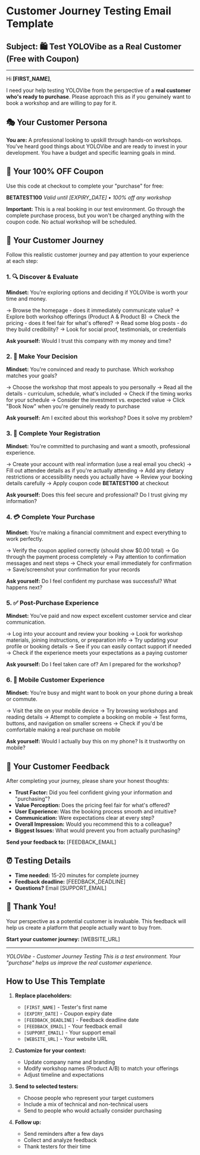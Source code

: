 # Customer Journey Testing Email Template

## Subject: 🛍️ Test YOLOVibe as a Real Customer (Free with Coupon)

---

Hi **[FIRST_NAME]**,

I need your help testing YOLOVibe from the perspective of a **real customer who's ready to purchase**. Please approach this as if you genuinely want to book a workshop and are willing to pay for it.

## 🎭 Your Customer Persona

**You are:** A professional looking to upskill through hands-on workshops. You've heard good things about YOLOVibe and are ready to invest in your development. You have a budget and specific learning goals in mind.

## 🎁 Your 100% OFF Coupon

Use this code at checkout to complete your "purchase" for free:

**BETATEST100**
*Valid until [EXPIRY_DATE] • 100% off any workshop*

**Important:** This is a real booking in our test environment. Go through the complete purchase process, but you won't be charged anything with the coupon code. No actual workshop will be scheduled.

## 🛒 Your Customer Journey

Follow this realistic customer journey and pay attention to your experience at each step:

### 1. 🔍 Discover & Evaluate
**Mindset:** You're exploring options and deciding if YOLOVibe is worth your time and money.

→ Browse the homepage - does it immediately communicate value?
→ Explore both workshop offerings (Product A & Product B)
→ Check the pricing - does it feel fair for what's offered?
→ Read some blog posts - do they build credibility?
→ Look for social proof, testimonials, or credentials

**Ask yourself:** Would I trust this company with my money and time?

### 2. 🤔 Make Your Decision
**Mindset:** You're convinced and ready to purchase. Which workshop matches your goals?

→ Choose the workshop that most appeals to you personally
→ Read all the details - curriculum, schedule, what's included
→ Check if the timing works for your schedule
→ Consider the investment vs. expected value
→ Click "Book Now" when you're genuinely ready to purchase

**Ask yourself:** Am I excited about this workshop? Does it solve my problem?

### 3. 📝 Complete Your Registration
**Mindset:** You're committed to purchasing and want a smooth, professional experience.

→ Create your account with real information (use a real email you check)
→ Fill out attendee details as if you're actually attending
→ Add any dietary restrictions or accessibility needs you actually have
→ Review your booking details carefully
→ Apply coupon code **BETATEST100** at checkout

**Ask yourself:** Does this feel secure and professional? Do I trust giving my information?

### 4. 💳 Complete Your Purchase
**Mindset:** You're making a financial commitment and expect everything to work perfectly.

→ Verify the coupon applied correctly (should show $0.00 total)
→ Go through the payment process completely
→ Pay attention to confirmation messages and next steps
→ Check your email immediately for confirmation
→ Save/screenshot your confirmation for your records

**Ask yourself:** Do I feel confident my purchase was successful? What happens next?

### 5. ✅ Post-Purchase Experience
**Mindset:** You've paid and now expect excellent customer service and clear communication.

→ Log into your account and review your booking
→ Look for workshop materials, joining instructions, or preparation info
→ Try updating your profile or booking details
→ See if you can easily contact support if needed
→ Check if the experience meets your expectations as a paying customer

**Ask yourself:** Do I feel taken care of? Am I prepared for the workshop?

### 6. 📱 Mobile Customer Experience
**Mindset:** You're busy and might want to book on your phone during a break or commute.

→ Visit the site on your mobile device
→ Try browsing workshops and reading details
→ Attempt to complete a booking on mobile
→ Test forms, buttons, and navigation on smaller screens
→ Check if you'd be comfortable making a real purchase on mobile

**Ask yourself:** Would I actually buy this on my phone? Is it trustworthy on mobile?

## 💭 Your Customer Feedback

After completing your journey, please share your honest thoughts:

- **Trust Factor:** Did you feel confident giving your information and "purchasing"?
- **Value Perception:** Does the pricing feel fair for what's offered?
- **User Experience:** Was the booking process smooth and intuitive?
- **Communication:** Were expectations clear at every step?
- **Overall Impression:** Would you recommend this to a colleague?
- **Biggest Issues:** What would prevent you from actually purchasing?

**Send your feedback to:** [FEEDBACK_EMAIL]

## ⏰ Testing Details

- **Time needed:** 15-20 minutes for complete journey
- **Feedback deadline:** [FEEDBACK_DEADLINE]
- **Questions?** Email [SUPPORT_EMAIL]

## 🙏 Thank You!

Your perspective as a potential customer is invaluable. This feedback will help us create a platform that people actually want to buy from.

**Start your customer journey:** [WEBSITE_URL]

---

*YOLOVibe - Customer Journey Testing*
*This is a test environment. Your "purchase" helps us improve the real customer experience.*

## How to Use This Template

1. **Replace placeholders:**
   - `[FIRST_NAME]` - Tester's first name
   - `[EXPIRY_DATE]` - Coupon expiry date
   - `[FEEDBACK_DEADLINE]` - Feedback deadline date
   - `[FEEDBACK_EMAIL]` - Your feedback email
   - `[SUPPORT_EMAIL]` - Your support email
   - `[WEBSITE_URL]` - Your website URL

2. **Customize for your context:**
   - Update company name and branding
   - Modify workshop names (Product A/B) to match your offerings
   - Adjust timeline and expectations

3. **Send to selected testers:**
   - Choose people who represent your target customers
   - Include a mix of technical and non-technical users
   - Send to people who would actually consider purchasing

4. **Follow up:**
   - Send reminders after a few days
   - Collect and analyze feedback
   - Thank testers for their time 